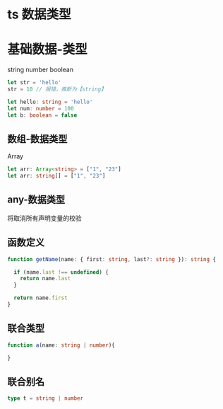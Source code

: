 # ts 数据类型

# 基础数据-类型
string
number
boolean

```ts
let str = 'hello'
str = 10 // 报错，推断为【string】

let hello: string = 'hello'
let num: number = 100
let b: boolean = false
```

## 数组-数据类型
Array

```ts
let arr: Array<string> = ["1", "23"]
let arr: string[] = ["1", "23"]
```

## any-数据类型
将取消所有声明变量的校验

## 函数定义

```ts
function getName(name: { first: string, last?: string }): string {

  if (name.last !== undefined) {
    return name.last
  }

  return name.first
}
```

## 联合类型
```ts
function a(name: string | number){

}
```

## 联合别名
```ts
type t = string | number
```



